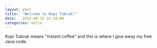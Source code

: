 ```yaml
---
layout: post
title:  "Welcome to Kopi Tubruk!"
date:   2015-08-25 22:10:00
categories: hello
---
```

Kopi Tubruk means "instant coffee" and this is where I give away my free Java code.
